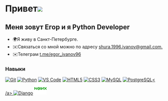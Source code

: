 # Привет![](https://user-images.githubusercontent.com/18350557/176309783-0785949b-9127-417c-8b55-ab5a4333674e.gif) 

## Меня зовут Егор и я Python Developer

* 🌍Я живу в Санкт-Петербурге. 
* ✉️Связаться со мной можно по адресу [shura.1996.ivanov@gmail.com.](mailto:shura.1996.ivanov@gmail.com)[](mailto:shura.1996.ivanov@gmail.com)
* ✉️Телеграм [t.me/egor_ivanov96](mailto:t.me/egor_ivanov96)[](mailto:t.me/egor_ivanov96)

### Навыки

<p align="left">
<a href="https://git-scm.com/" target="_blank" rel="noreferrer"><img src="https://raw.githubusercontent.com/ danielcranney/readme-generator/main/public/icons/skills/git-colored.svg" width="36" height="36" alt="Git" /></a> 
<a href="https:// www.python.org/" target="_blank" rel="noreferrer"><img src="https://raw.githubusercontent.com/danielcranney/readme-generator/main/public/icons/skills/python-colored .svg" width="36" height="36" alt="Python" /></a> 
<a href="https://code.visualstudio.com/" target="_blank" rel="noreferrer" ><img src="https://raw.githubusercontent.com/danielcranney/readme-generator/main/public/icons/skills/visualstudiocode.svg" width="36" height="36" alt="VS Code" /></a> 
<a href="https://developer.mozilla.org/en-US/docs/Glossary/HTML5" target="_blank" rel="noreferrer"><img src="https:/ /raw.githubusercontent.com/danielcranney/readme-generator/main/public/icons/skills/html5-colored.svg" width="36" height="36" alt="HTML5" /></a> 
<a href="https://www.w3.org/TR/CSS/#css" target="_blank" rel="noreferrer"><img src="https://raw.githubusercontent.com/danielcranney/readme- генератор/main/public/icons/skills/css3-colored.svg" width="36" height="36" alt="CSS3" /></a> 
<a href="https://www.mysql. com/" target="_blank" rel="noreferrer"><img src="https://raw.githubusercontent.com/danielcranney/readme-generator/main/public/icons/skills/mysql-colored.svg" ширина ="36" height="36" alt="MySQL" /></a> 
<a href="https://www.postgresql.org/" target="_blank" rel="noreferrer"><img src ="https://raw.githubusercontent.com/danielcranney/readme-generator/main/public/icons/skills/postgresql-colored.svg" width="36" height="36" alt="PostgreSQL" />< /a> 
<a href="https://www.djangoproject.com/" target="_blank" rel="noreferrer"><img src="https://raw.githubusercontent.com/danielcranney/readme-generator /main/public/icons/skills/django-colored.svg" width="36" height="36" alt="Django" /></a>
 <a href="https://www.nginx.com" target="_blank" rel="noreferrer"> <img src= "https://raw.githubusercontent.com/devicons/devicon/master/icons/nginx/nginx-original.svg" alt="nginx" width="40" height="40"/>
</p>
